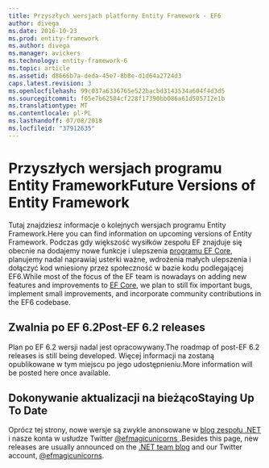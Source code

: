 ```yaml
---
title: Przyszłych wersjach platformy Entity Framework - EF6
author: divega
ms.date: 2016-10-23
ms.prod: entity-framework
ms.author: divega
ms.manager: avickers
ms.technology: entity-framework-6
ms.topic: article
ms.assetid: d8666b7a-deda-45e7-8b8e-d1d64a2724d3
caps.latest.revision: 3
ms.openlocfilehash: 99c037a6336765e522bacbd3143534a604f4d3d5
ms.sourcegitcommit: f05e7b62584cf228f17390bb086a61d505712e1b
ms.translationtype: MT
ms.contentlocale: pl-PL
ms.lasthandoff: 07/08/2018
ms.locfileid: "37912635"
---
```

# <a name="future-versions-of-entity-framework"></a><span data-ttu-id="6cda2-102">Przyszłych wersjach programu Entity Framework</span><span class="sxs-lookup"><span data-stu-id="6cda2-102">Future Versions of Entity Framework</span></span> 
<span data-ttu-id="6cda2-103">Tutaj znajdziesz informacje o kolejnych wersjach programu Entity Framework.</span><span class="sxs-lookup"><span data-stu-id="6cda2-103">Here you can find information on upcoming versions of Entity Framework.</span></span>
<span data-ttu-id="6cda2-104">Podczas gdy większość wysiłków zespołu EF znajduje się obecnie na dodajemy nowe funkcje i ulepszenia [programu EF Core](https://docs.microsoft.com/en-us/ef/core/index), planujemy nadal naprawiaj usterki ważne, wdrożenia małych ulepszenia i dołączyć kod wniesiony przez społeczność w bazie kodu podlegającej EF6.</span><span class="sxs-lookup"><span data-stu-id="6cda2-104">While most of the focus of the EF team is nowadays on adding new features and improvements to [EF Core](https://docs.microsoft.com/en-us/ef/core/index), we plan to  still fix important bugs, implement small improvements, and incorporate community contributions in the EF6 codebase.</span></span>

## <a name="post-ef-62-releases"></a><span data-ttu-id="6cda2-105">Zwalnia po EF 6.2</span><span class="sxs-lookup"><span data-stu-id="6cda2-105">Post-EF 6.2 releases</span></span>

<span data-ttu-id="6cda2-106">Plan po EF 6.2 wersji nadal jest opracowywany.</span><span class="sxs-lookup"><span data-stu-id="6cda2-106">The roadmap of post-EF 6.2 releases is still being developed.</span></span> <span data-ttu-id="6cda2-107">Więcej informacji na zostaną opublikowane w tym miejscu po jego udostępnieniu.</span><span class="sxs-lookup"><span data-stu-id="6cda2-107">More information will be posted here once available.</span></span>
 
## <a name="staying-up-to-date"></a><span data-ttu-id="6cda2-108">Dokonywanie aktualizacji na bieżąco</span><span class="sxs-lookup"><span data-stu-id="6cda2-108">Staying Up To Date</span></span>  
  
<span data-ttu-id="6cda2-109">Oprócz tej strony, nowe wersje są zwykle anonsowane w [blog zespołu .NET](https://blogs.msdn.microsoft.com/dotnet/tag/entity-framework/) i nasze konta w usłudze Twitter [ @efmagicunicorns ](http://twitter.com/efmagicunicorns).</span><span class="sxs-lookup"><span data-stu-id="6cda2-109">Besides this page, new releases are usually announced on the [.NET team blog](https://blogs.msdn.microsoft.com/dotnet/tag/entity-framework/) and our Twitter account, [@efmagicunicorns](http://twitter.com/efmagicunicorns).</span></span>
  